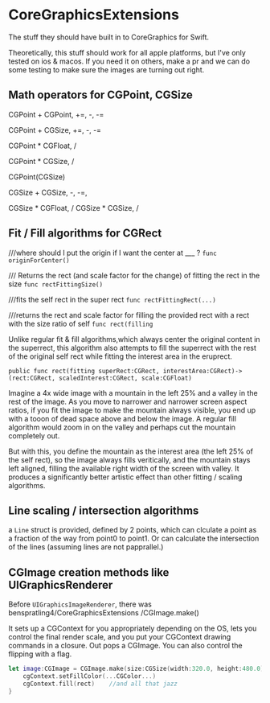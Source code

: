 # CoreGraphicsExtensions
 
The stuff they should have built in to CoreGraphics for Swift.

Theoretically, this stuff should work for all apple platforms, but I've only tested on ios & macos.  If you need it on others, make a pr and we can do some testing to make sure the images are turning out right.


## Math operators for CGPoint, CGSize

CGPoint + CGPoint, +=, -, -=

CGPoint + CGSize, +=, -, -=

CGPoint * CGFloat, /

CGPoint  * CGSize, /

CGPoint(CGSize)

CGSize + CGSize, -, -=, 

CGSize * CGFloat, /
CGSize * CGSize, /


## Fit / Fill algorithms for CGRect

///where should I put the origin if I want the center at ___ ?
`func originForCenter()`

/// Returns the rect (and scale factor for the change) of fitting the rect in the size 
`func rectFittingSize()`

///fits the self rect in the super rect
`func rectFittingRect(...)`

///returns the rect and scale factor for filling the provided rect with a rect with the size ratio of self
`func rect(filling`

Unlike regular fit & fill algorithms,which always center the original content in the superrect, this algorithm also attempts to fill the superrect with the rest of the original self rect while fitting the interest area in the eruprect.

`public func rect(fitting superRect:CGRect, interestArea:CGRect)->(rect:CGRect, scaledInterest:CGRect, scale:CGFloat)`

Imagine a 4x wide image with a mountain in the left 25% and a valley in the rest of the image.  As you move to narrower and narrower screen aspect ratios, if you fit the image to make the mountain always visible, you end up with a tooon of dead space above and below the image.  A regular fill algorithm would zoom in on the valley and perhaps cut the mountain completely out.

But with this, you define the mountain as the interest area (the left 25% of the self rect), so the image always fills veritically, and the mountain stays left aligned, filling the available right width of the screen with valley.  It produces a significantly better artistic effect than other fitting / scaling algorithms.


## Line scaling / intersection algorithms

a `Line` struct is provided, defined by 2 points, which can clculate a point as a fraction of the way from point0 to point1.  Or can calculate the intersection of the lines (assuming lines are not papprallel.)  


## CGImage creation methods like UIGraphicsRenderer 

Before `UIGraphicsImageRenderer`, there was benspratling4/CoreGraphicsExtensions /CGImage.make()

It sets up a CGContext for you appropriately depending on the OS, lets you control the final render scale, and you put your CGContext drawing commands in a closure.  Out pops a CGImage.  You can also control the flipping with a flag.

```swift
let image:CGImage = CGImage.make(size:CGSize(width:320.0, height:480.0), scale:2.0) { cgContext in
	cgContext.setFillColor(...CGColor...)
	cgContext.fill(rect)	//and all that jazz
}
```
